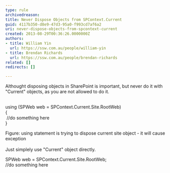 ```yaml
---
type: rule
archivedreason: 
title: Never Dispose Objects from SPContext.Current
guid: 4117b350-d8e9-47d3-95a0-f993cd7af6a2
uri: never-dispose-objects-from-spcontext-current
created: 2013-08-29T00:36:26.0000000Z
authors:
- title: William Yin
  url: https://ssw.com.au/people/william-yin
- title: Brendan Richards
  url: https://ssw.com.au/people/brendan-richards
related: []
redirects: []

---
```



<div>Althought disposing&#160;objects in SharePoint is important, but never do it with &quot;Current&quot; objects, as you are not allowed to do it.</div><div><br></div><p class="ssw15-rteElement-CodeArea">using (SPWeb web = SPContext.Current.Site.RootWeb)<br>&#123;<br>&#160;//do something here<br>&#125;</p><div>Figure&#58; using statement is trying to dispose current site object - it will cause exception</div><div><br></div><div>Just simplely use &quot;Current&quot; object directly.</div><p class="ssw15-rteElement-CodeArea">SPWeb web =&#160;SPContext.Current.Site.R​ootWeb​;<br>//do something here</p><div><br></div>
<br><excerpt class='endintro'></excerpt><br>



